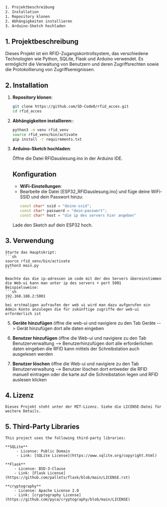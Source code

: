 ```sh
1. Projektbeschreibung
2. Installation
1. Repository klonen
2. Abhängigkeiten installieren
3. Arduino-Sketch hochladen
```

## 1. Projektbeschreibung

Dieses Projekt ist ein RFID-Zugangskontrollsystem, das verschiedene Technologien wie Python, SQLite, Flask und Arduino verwendet. Es ermöglicht die Verwaltung von Benutzern und deren Zugriffsrechten sowie die Protokollierung von Zugriffsereignissen.

## 2. Installation

1. **Repository klonen**:
   ```sh
   git clone https://github.com/SD-Code0/rfid_acces.git
   cd rfid_acces
   ```

2. **Abhängigkeiten installieren:**:
    ```sh
    python3 -m venv rfid_venv
    source rfid_venv/bin/activate
    pip install -r requirements.txt
    ```

3. **Arduino-Sketch hochladen**:

    Öffne die Datei RFIDauslesung.ino in der Arduino IDE.
    ## Konfiguration

    - **WiFi-Einstellungen**:
    - Bearbeite die Datei [ESP32_RFIDauslesung.ino] und füge deine WiFi-SSID und dein Passwort hinzu:
        ```c++
        const char* ssid = "deine-ssid";
        const char* password = "dein-passwort";
        const char* host = "die ip des servers hier angeben"
        ```
        
    Lade den Sketch auf dein ESP32 hoch.

## 3. Verwendung

    Starte das Hauptskript:
    ```sh
    source rfid_venv/bin/activate
    python3 main.py
    ```

    Beachte das die ip-adressen im code mit der des Servers übereinstimmen
    die Web-ui kann man unter ip des servers + port 5001 
    Beispielsweise:
    ```sh
    192.168.188.2:5001
    ```
    bei erstmaligen aufraufen der web ui wird man dazu aufgerufen ein Admin Konto anzulegen die für zukünftige zugriffe der web-ui erforderlich ist

5. **Geräte hinzufügen**
    öffne die web-ui und navigiere zu den Tab Geräte --> Gerät hinzufügen dort alle daten eingeben

6. **Benutzer hinzufügen**
    öffne die Web-ui und navigiere zu den Tab Benutzerverwaltung --> Benutzerhinzufügen dort alle erforderlichen daten eingeben die RFID kann mittels der Schreibstation auch ausgelesen werden 
7. **Benutzer löschen**
    öffne die Web-ui und navigiere zu den Tab Benutzerverwaltung --> Benutzer löschen dort entweder die RFID manuell eintragen oder die karte auf die Schreibstation legen und RFID auslesen klicken


## 4. Lizenz

    Dieses Projekt steht unter der MIT-Lizenz. Siehe die LICENSE-Datei für weitere Details. 

## 5. Third-Party Libraries
    This project uses the following third-party libraries:

    **SQLite**
         - License: Public Domain
         - Link: [SQLite License](https://www.sqlite.org/copyright.html)

    **Flask**
        - License: BSD-3-Clause
        - Link: [Flask License](https://github.com/pallets/flask/blob/main/LICENSE.rst)

    **cryptography**
        - License: Apache License 2.0
        - Link: [cryptography License](https://github.com/pyca/cryptography/blob/main/LICENSE)
    

